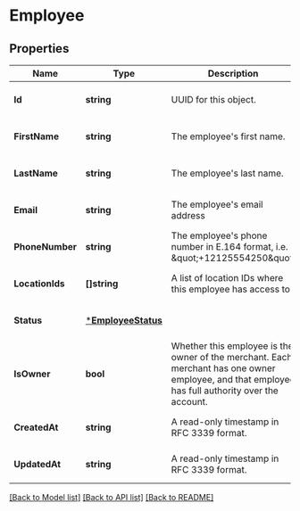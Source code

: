 # Employee

## Properties
Name | Type | Description | Notes
------------ | ------------- | ------------- | -------------
**Id** | **string** | UUID for this object. | [optional] [default to null]
**FirstName** | **string** | The employee&#x27;s first name. | [optional] [default to null]
**LastName** | **string** | The employee&#x27;s last name. | [optional] [default to null]
**Email** | **string** | The employee&#x27;s email address | [optional] [default to null]
**PhoneNumber** | **string** | The employee&#x27;s phone number in E.164 format, i.e. \&quot;+12125554250\&quot; | [optional] [default to null]
**LocationIds** | **[]string** | A list of location IDs where this employee has access to. | [optional] [default to null]
**Status** | [***EmployeeStatus**](EmployeeStatus.md) |  | [optional] [default to null]
**IsOwner** | **bool** | Whether this employee is the owner of the merchant. Each merchant has one owner employee, and that employee has full authority over the account. | [optional] [default to null]
**CreatedAt** | **string** | A read-only timestamp in RFC 3339 format. | [optional] [default to null]
**UpdatedAt** | **string** | A read-only timestamp in RFC 3339 format. | [optional] [default to null]

[[Back to Model list]](../README.md#documentation-for-models) [[Back to API list]](../README.md#documentation-for-api-endpoints) [[Back to README]](../README.md)

